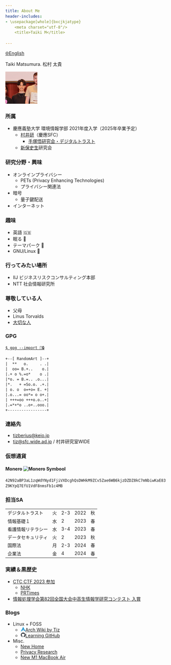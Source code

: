 ```yaml
---
title: About Me
header-includes:
- \usepackage[whole]{bxcjkjatype}
	<meta charset="utf-8"/>
	<title>Taiki M</title>

---
```

 [🌐English](pages/index_en.html)

Taiki Matsumura. 松村 太貴


<img src="img/me.jpg" alt="A picture of myself" title="my pic" height="100"/>


### 所属
- 慶應義塾大学 環境情報学部 2021年度入学（2025年卒業予定）
	- [村井研](https://rg.sfc.keio.ac.jp)（慶應SFC）
		- [手塚悟研究会・デジタルトラスト](https://d-trust.sfc.wide.ad.jp/)
	- [新保史生](https://www.sfc.keio.ac.jp/faculty_profile/list/PM/fumio-shimpo.html)研究会

### 研究分野・興味
- オンラインプライバシー
	- PETs (Privacy Enhancing Technologies)
	- プライバシー関連法
- 暗号
	- 量子鍵配送
- インターネット

### 趣味
- 英語 🇬🇧
- 眠る 🛌 
- テーマパーク 🎡
- GNU/Linux 🐧

### 行ってみたい場所
- IIJ ビジネスリスクコンサルティング本部 
- NTT 社会情報研究所

### 尊敬している人
- 父母
- Linus Torvalds
- [大切な人](pages/sk.html)

### GPG
[```$ gpg --import 🔑🔒```](files/tiz.gpg)
```
+--[ RandomArt ]--+
|  **   o.     . .|
|  oo= B.+..    o.|
|.+ o %.=o*    o .|
|*o. = B.=.. .o...|
|*.   + =So.o. .+.|
| o. o  o=+o= E. +|
|.o...= oo*= o o+.|
| +++=oo +++o.o..+|
|.=*+*o ..o+..ooo.|
+-----------------+
```

### 連絡先
- <tizberius@keio.jp>
- <tiz@sfc.wide.ad.jp> / 村井研究室WIDE

### 仮想通貨
#### Monero <img src='https://web.getmonero.org/press-kit/symbols/monero-symbol-480.png' alt='Monero Symbool' height='15'>
`42N92aBP3aL1zqWdYNyd1FjiVXDcghQsDWHkM9ZCv5Zae6WB6kjzDZDZ8kC7mNbiwKaE83Z9KYpQ7EfU1VdF8nmsFb1c4MB`

### 担当SA
| | | | | |
|-|-|-|-|-|
| デジタルトラスト | 火 | 2-3 | 2022 | 秋 |
| 情報基礎１ | 水 | 2 | 2023 | 春 |
| 看護情報リテラシー | 水 | 3-4 | 2023 | 春 |
| データセキュリティ | 火 | 2 | 2023 | 秋 |
| 国際法 | 月 | 2-3 | 2024 | 春 |
| 企業法 | 金 | 4 | 2024 | 春 |


### 実績＆黒歴史
* [CTC CTF 2023 参加](https://c2c-ctf-2023.cysec-lab.keio.ac.jp/)
	* [NHK](https://www3.nhk.or.jp/nhkworld/en/news/videos/20230802204704128/)
	* [PRTimes](https://prtimes.jp/story/detail/AxM08Ah0JjB)
* [情報処理学会第82回全国大会中高生情報学研究コンテスト 入賞](https://www.milive.jp/live/200301/10/)

### Blogs
* Linux + FOSS
	* <img src='img/archlinux_logo.png' alt='Arch' height='15'>[Arch Wiki by Tiz](https://tidytie.notion.site/ArchWiki-by-Tiz-64074fc5713d4300a28f84dfa7e0be0a?pvs=4)
	* <img src='img/github-mark.png' alt='Github' height='15'>[Learning GitHub](pages/learn_git.html)
* Misc.
	* [New Home](pages/newhome.html)
	* [Privacy Research](pages/privacy.html)
	* [New M1 MacBook Air](pages/m1mba.html)